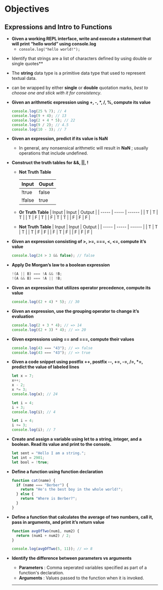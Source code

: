 # **Objectives**

## **Expressions and Intro to Functions**

- **Given a working REPL interface, write and execute a statement that will print “hello world” using console.log**
  - `console.log("hello world!");`

* Identify that strings are a list of characters defined by using double or single quotes\*\*

- The **string** data type is a primitive data type that used to represent textual data.

- can be wrapped by either **single** or **double** quotation marks, _best to choose one and stick with it for consistency_.

- **Given an arithmetic expression using +, -, \*, /, %, compute its value**

  ```js
  console.log(25 % 7); // 4
  console.log(9 + 4); // 13
  console.log(2 + 4 * 5); // 22
  console.log(9 / 2); // 4.5
  console.log(10 - 3); // 7
  ```

- **Given an expression, predict if its value is NaN**
  - In general, any nonsensical arithmetic will result in **NaN** ; usually operations that include undefined.

* **Construct the truth tables for &&, ||, !**

  - **Not Truth Table**

    | Input  | Ouput |
    | ------ | ----- |
    | !true  | false |
    | !false | true  |

  - **Or Truth Table**
    | Input | Input | Output |
    | ----- | ----- | ------ |
    | T | T | T |
    | T | F | T |
    | F | T | T |
    | F | F | F |
  - **Not Truth Table**
    | Input | Input | Output |
    | ----- | ----- | ------ |
    | T | T | T |
    | T | F | F |
    | F | T | F |
    | F | F | F |

- **Given an expression consisting of >, >=, ===, <, <=, compute it’s value**
  ```js
  console.log(24 > 3 && false); // false
  ```
- **Apply De Morgan’s law to a boolean expression**

  ```js
  !(A || B) === !A && !B;
  !(A && B) === !A || !B;
  ```

- **Given an expression that utilizes operator precedence, compute its value**

  ```js
  console.log((2 + 4) * 5); // 30
  ```

- **Given an expression, use the grouping operator to change it’s evaluation**

  ```js
  console.log(2 + 3 * 4); // => 14
  console.log((2 + 3) * 4); // => 20
  ```

- **Given expressions using == and ===, compute their values**

  ```js
  console.log(43 === "43"); // => false
  console.log(43 === "43"); // => true
  ```

- **Given a code snippet using postfix ++, postfix --, +=, -=, /=, \*=, predict the value of labeled lines**

  ```js
  let x = 7;
  x++;
  x - 2;
  x *= 3;
  console.log(x); // 24

  let i = 4;
  i + 3;
  console.log(i); // 4

  let i = 4;
  i += 3;
  console.log(i); // 7
  ```

* **Create and assign a variable using let to a string, integer, and a boolean. Read its value and print to the console.**

  ```js
  let sent = "Hello I am a string.";
  let int = 2901;
  let bool = !true;
  ```

* **Define a function using function declaration**

  ```js
  function cat(name) {
    if (name === "Berber") {
      return "He's the best boy in the whole world!";
    } else {
      return "Where is Berber?";
    }
  }
  ```

* **Define a function that calculates the average of two numbers, call it, pass in arguments, and print it’s return value**

  ```js
  function avgOfTwo(num1, num2) {
    return (num1 + num2) / 2;
  }

  console.log(avgOfTwo(5, 11)); // => 8
  ```

* **Identify the difference between parameters vs arguments**
  - **Parameters** : Comma seperated variables specified as part of a function's declaration.
  - **Arguments** : Values passed to the function when it is invoked.
  ---
